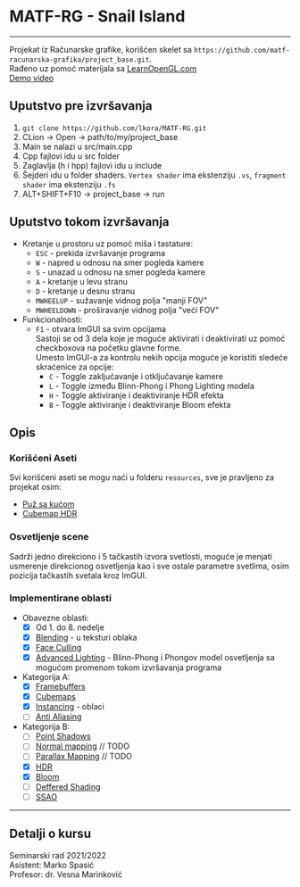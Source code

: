 # MATF-RG - Snail Island
______________________
Projekat iz Računarske grafike, korišćen skelet sa `https://github.com/matf-racunarska-grafika/project_base.git`. <br>
Rađeno uz pomoć materijala sa [LearnOpenGL.com](https://learnopengl.com/) <br>
[Demo video](https://youtu.be/5bUXxQhg7Kw)

## Uputstvo pre izvršavanja
1. `git clone https://github.com/lkora/MATF-RG.git`
2. CLion -> Open -> path/to/my/project_base
3. Main se nalazi u src/main.cpp
4. Cpp fajlovi idu u src folder
5. Zaglavlja (h i hpp) fajlovi idu u include
6. Šejderi idu u folder shaders. `Vertex shader` ima ekstenziju `.vs`, `fragment shader` ima ekstenziju `.fs`
7. ALT+SHIFT+F10 -> project_base -> run

## Uputstvo tokom izvršavanja
- Kretanje u prostoru uz pomoć miša i tastature:
  - `ESC` - prekida izvršavanje programa
  - `W` - napred u odnosu na smer pogleda kamere
  - `S` - unazad u odnosu na smer pogleda kamere
  - `A` - kretanje u levu stranu
  - `D` - kretanje u desnu stranu
  - `MWHEELUP` - sužavanje vidnog polja "manji FOV"
  - `MWHEELDOWN` - proširavanje vidnog polja "veći FOV"
- Funkcionalnosti:
  - `F1` - otvara ImGUI sa svim opcijama
    <br>Sastoji se od 3 dela koje je moguće aktivirati i deaktivirati uz pomoć checkboxova na početku glavne forme. <br>Umesto ImGUI-a za kontrolu nekih opcija moguće je koristiti sledeće skraćenice za opcije:
    - `C` - Toggle zakljućavanje i otključavanje kamere
    - `L` - Toggle između Blinn-Phong i Phong Lighting modela 
    - `H` - Toggle aktiviranje i deaktiviranje HDR efekta
    - `B` - Toggle aktiviranje i deaktiviranje Bloom efekta
    
## Opis
### Korišćeni Aseti
Svi korišćeni aseti se mogu naći u folderu `resources`, sve je pravljeno za projekat osim:
- [Puž sa kućom](https://free3d.com/3d-model/snail-with-toy-house-for-shell-v2--598985.html)
- [Cubemap HDR](https://cgtricks.com/free-high-quality-space-hdri-for-your-art-and-creativity/)
### Osvetljenje scene
Sadrži jedno direkciono i 5 tačkastih izvora svetlosti, moguće je menjati usmerenje direkcionog osvetljenja kao i sve ostale parametre svetlima, osim pozicija tačkastih svetala kroz ImGUI.
### Implementirane oblasti
- Obavezne oblasti:
  - [x] Od 1. do 8. nedelje
  - [x] [Blending](https://learnopengl.com/Advanced-OpenGL/Blending) - u teksturi oblaka
  - [x] [Face Culling](https://learnopengl.com/Advanced-OpenGL/Face-culling)
  - [x] [Advanced Lighting](https://learnopengl.com/Advanced-Lighting/Advanced-Lighting) - Blinn-Phong i Phongov model osvetljenja sa mogućom promenom tokom izvršavanja programa
- Kategorija A:
  - [x] [Framebuffers](https://learnopengl.com/Advanced-OpenGL/Framebuffers)
  - [x] [Cubemaps](https://learnopengl.com/Advanced-OpenGL/Cubemaps)
  - [x] [Instancing](https://learnopengl.com/Advanced-OpenGL/Instancing) - oblaci
  - [ ] [Anti Aliasing](https://learnopengl.com/Advanced-OpenGL/Anti-Aliasing)
- Kategorija B:
  - [ ] [Point Shadows](https://learnopengl.com/Advanced-Lighting/Shadows/Point-Shadows)
  - [ ] [Normal mapping](https://learnopengl.com/Advanced-Lighting/Normal-Mapping) // TODO
  - [ ] [Parallax Mapping](https://learnopengl.com/Advanced-Lighting/Parallax-Mapping)  // TODO
  - [x] [HDR](https://learnopengl.com/Advanced-Lighting/HDR)
  - [x] [Bloom](https://learnopengl.com/Advanced-Lighting/Bloom)
  - [ ] [Deffered Shading](https://learnopengl.com/Advanced-Lighting/Deferred-Shading)
  - [ ] [SSAO](https://learnopengl.com/Advanced-Lighting/SSAO)

______________
## Detalji o kursu
Seminarski rad 2021/2022<br>
Asistent: Marko Spasić <br>
Profesor: dr. Vesna Marinković
